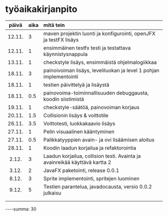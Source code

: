 # työaikakirjanpito

| päivä  | aika   | mitä tein                                                                   |
| :----: | :----- | :-----                                                                      |
| 12.11. | 3      | maven projektin luonti ja konfigurointi, openJFX ja testFX lisäys           |
| 12.11. | 1      | ensimmäinen testfx testi ja testattava käynnistysnappula                    |
| 13.11. | 1      | checkstyle lisäys, ensimmäistä ohjelmalogiikkaa                             |
| 18.11. | 3      | painoivoiman lisäys, leveliluokan ja level 1 pohjan implementointi          |
| 18.11. | 1      | testien päivittelyä ja lisäystä                                             |
| 18.11. | 0.5    | painovoima-toiminnallisuuden debuggausta, koodin siistimistä                |
| 19.11. | 1      | checkstyle-säätöä, painovoiman korjaus                                      |
| 20.11. | 1.5    | Collisionin lisäys & voittotile                                             |
| 26.11. | 3.5    | Voittotesti, luokkakaavio lisäys                                            |
| 27.11. | 1      | Pelin visuaalinen kääntyminen                                               |
| 27.11. | 0.5    | Palikkatyyppien avain- ja ovi lisäämisen aloitus                            |
| 28.11. | 1      | Koodin laadun korjailua ja refaktorointia                                   |
| 2.12.  | 3      | Laadun korjailua, collision testi. Avainta ja avainreikää käyttävä kartta 2 |
| 3.12.  | 2      | JavaFX paketointi, release 0.0.1                                            |
| 8.12.  | 3      | Sprite implementointi, spritejen luominen                                   |
| 9.12.  | 5      | Testien parantelua, javadocausta, versio 0.0.2 julkaisu                     |
|        |        |                                                                             |
|        |        |                                                                             |
----summa: 30
